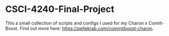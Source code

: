 # CSCI-4240-Final-Project
This a small collection of scripts and configs I used for my Charon x Comiit-Boost. Find out more here: https://pellekrab.com/commitboost-charon.
